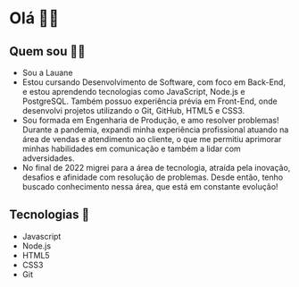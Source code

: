 # Olá 👋🏻

## Quem sou 👩🏻
* Sou a Lauane
* Estou cursando Desenvolvimento de Software, com foco em Back-End, e estou aprendendo tecnologias como JavaScript, Node.js e PostgreSQL. Também possuo experiência prévia em Front-End, onde desenvolvi projetos utilizando o Git, GitHub, HTML5 e CSS3.
* Sou formada em Engenharia de Produção, e amo resolver problemas! Durante a pandemia, expandi minha experiência profissional atuando na área de vendas e atendimento ao cliente, o que me permitiu aprimorar minhas habilidades em comunicação e também a lidar com adversidades.
* No final de 2022 migrei para a área de tecnologia, atraída pela inovação, desafios e afinidade com resolução de problemas. Desde então, tenho buscado conhecimento nessa área, que está em constante evolução!


## Tecnologias 🚀
* Javascript
* Node.js
* HTML5
* CSS3
* Git


